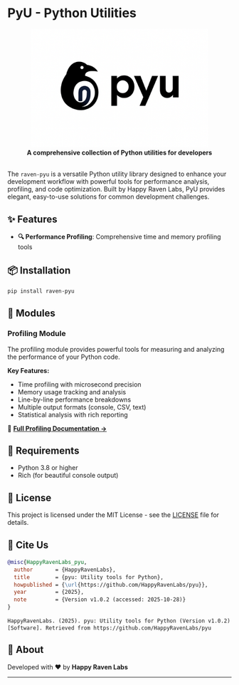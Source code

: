 # PyU - Python Utilities

<div align="center">
  <img src="static/logo.png" alt="PyU Logo" width="400"/>
</div>

<div align="center">
  <strong>A comprehensive collection of Python utilities for developers</strong>
</div>

<br>

The `raven-pyu` is a versatile Python utility library designed to enhance your development workflow with powerful tools for performance analysis, profiling, and code optimization. Built by Happy Raven Labs, PyU provides elegant, easy-to-use solutions for common development challenges.

## ✨ Features

- **🔍 Performance Profiling**: Comprehensive time and memory profiling tools


## 📦 Installation

```bash
pip install raven-pyu
```

## 🧩 Modules

### Profiling Module

The profiling module provides powerful tools for measuring and analyzing the performance of your Python code.

**Key Features:**
- Time profiling with microsecond precision
- Memory usage tracking and analysis  
- Line-by-line performance breakdowns
- Multiple output formats (console, CSV, text)
- Statistical analysis with rich reporting

📖 **[Full Profiling Documentation →](pyu/profiling/README.md)**

## 🔧 Requirements

- Python 3.8 or higher
- Rich (for beautiful console output)

## 📝 License

This project is licensed under the MIT License - see the [LICENSE](LICENSE) file for details.

## 📑 Cite Us

```bibtex
@misc{HappyRavenLabs_pyu,
  author       = {HappyRavenLabs},
  title        = {pyu: Utility tools for Python},
  howpublished = {\url{https://github.com/HappyRavenLabs/pyu}},
  year         = {2025},
  note         = {Version v1.0.2 (accessed: 2025-10-28)}
}
```

```
HappyRavenLabs. (2025). pyu: Utility tools for Python (Version v1.0.2) [Software]. Retrieved from https://github.com/HappyRavenLabs/pyu
```

## 🏢 About

Developed with ❤️ by **Happy Raven Labs**

---
